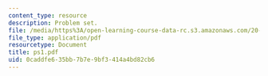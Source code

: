 ```yaml
---
content_type: resource
description: Problem set.
file: /media/https%3A/open-learning-course-data-rc.s3.amazonaws.com/20-106j-systems-microbiology-fall-2006/0caddfe635bb7b7e9bf3414a4bd82cb6_ps1.pdf
file_type: application/pdf
resourcetype: Document
title: ps1.pdf
uid: 0caddfe6-35bb-7b7e-9bf3-414a4bd82cb6
---
```

